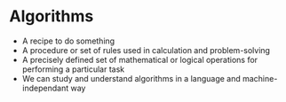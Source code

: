 # Algorithms

* A recipe to do something
* A procedure or set of rules used in calculation and problem-solving
* A precisely defined set of mathematical or logical operations for performing a particular task
* We can study and understand algorithms in a language and machine-independant way
